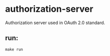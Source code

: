 # authorization-server

Authorization server used in OAuth 2.0 standard.

## run:
```shell
make run
```
